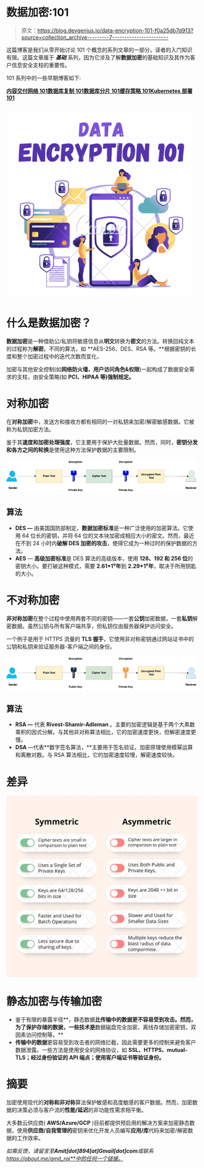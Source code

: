 # 数据加密:101

> 原文：<https://blog.devgenius.io/data-encryption-101-f0a25db7d913?source=collection_archive---------7----------------------->

这篇博客是我们从零开始讨论 101 个概念的系列文章的一部分，读者的入门知识有限。这篇文章属于 ***基础*** 系列，因为它涉及了解**数据加密**的基础知识及其作为客户信息安全支柱的重要性。

101 系列中的一些早期博客如下:

[**内容交付网络 101**](/content-delivery-network-101-7e24ff59be2e)[**数据库复制 101**](/database-replication-101-d148514598a7)[**数据库分片 101**](/database-sharding-101-4ef36046c29c)[**缓存策略 101**](/caching-strategy-101-3bc974d2a6cd)[**Kubernetes 部署 101**](http://kubernetes-deployments-101/)

![](img/d619081e8f7ba66e06c56c8e8b294d32.png)

# 什么是数据加密？

**数据加密**是一种借助公/私钥将敏感信息从**明文**转换为**密文**的方法。转换回纯文本的过程称为**解密**。不同的算法，如 **AES-256、DES、RSA 等。**根据密钥的长度和整个加密过程中的迭代次数而变化，

加密与其他安全控制(如**网络防火墙、用户访问角色&权限**)一起构成了数据安全需求的支柱，由安全策略(如 **PCI、HIPAA 等)强制规定。**

# 对称加密

在**对称加密**中，发送方和接收方都有相同的一对私钥来加密/解密敏感数据。它被称为私钥加密方法。

鉴于其**速度和加密处理强度**，它主要用于保护大批量数据。然而，同时，**密钥分发和各方之间的轮换**是使用这种方法保护数据的主要限制。

![](img/d88028e73421ecb29c54401d5a011334.png)

## 算法

*   **DES —** 由美国国防部制定，**数据加密标准**是一种广泛使用的加密算法。它使用 64 位长的密钥，并将 64 位的文本块加密成相应大小的密文。然而，最近在不到 24 小时内**破解 DES 加密的攻击**，使得它成为一种过时的保护数据的方法。
*   **AES** — **高级加密标准**是 DES 算法的高级版本，使用 **128、192 和 256 位**的密钥大小。要打破这种模式，需要 **2.61*1⁰年**到 **2.29*1⁰年**，取决于所用钥匙的大小。

# 不对称加密

**非对称加密**在整个过程中使用两套不同的密钥——一套**公钥**加密数据，一套**私钥**解密数据。虽然公钥与所有客户端共享，但私钥仅由服务器保护访问安全。

一个例子是用于 HTTPS 流量的 **TLS 握手**，它使用非对称密钥通过网站证书中的公钥和私钥来验证服务器-客户端之间的身份。

![](img/410ba1e0f5ab2d87de9296465c98931b.png)

## 算法

*   **RSA —** 代表 **Rivest-Shamir-Adleman** 。主要的加密逻辑是基于两个大素数乘积的因式分解。与其他非对称算法相比，它的加密速度更快，但解密速度更慢。
*   **DSA** —代表**数字签名算法，**主要用于签名验证。加密原理使用模幂运算和离散对数。与 RSA 算法相比，它的加密速度较慢，解密速度较快。

# 差异

![](img/1fffb340fdc79dcb99f41ad5de47612f.png)

# 静态加密与传输加密

*   鉴于有限的暴露半径**，静态数据**比传输中的数据更不容易受到攻击。然而，为了保护存储的数据，一些技术是**数据磁盘完全加密，离线存储加密密钥，双因素访问控制等。**
*   **传输中的数据**更容易受到攻击者的网络拦截，因此需要更多的控制来避免客户数据泄露。一些方法是使用安全的网络协议，如 **SSL、HTTPS、mutual-TLS；经过身份验证的 API 端点；使用客户端证书等验证身份。**

# 摘要

加密使用现代的**对称和非对称**算法保护敏感和高度敏感的客户数据。然而，加密数据的决策必须与客户流的**性能/延迟**的非功能性需求相平衡。

大多数云供应商( **AWS/Azure/GCP** )目前都提供预启用的解决方案来加密静态数据，使用**供应商/自我管理的**密钥来优化开发人员编写**应用/库**代码来加密/解密数据的工作效率。

*如需反馈，请留言至****Amit[dot]894[at]Gmail[dot]com****或联系 https://about.me/amit_raj**中的任何一个链接。*
